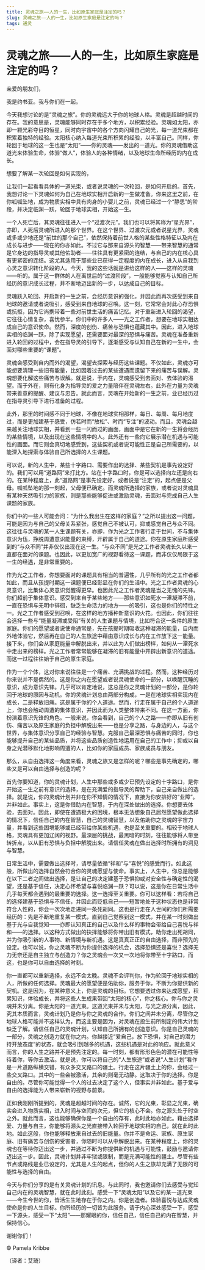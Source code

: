 ```yaml
--- 
title: 灵魂之旅——人的一生，比如原生家庭是注定的吗？ 
slug: 灵魂之旅——人的一生，比如原生家庭是注定的吗？ 
tags: 通灵 
--- 
```

# 灵魂之旅——人的一生，比如原生家庭是注定的吗？

亲爱的朋友们，

我是约书亚。我与你们在一起。

今天我想讨论的是“灵魂之旅”。你的灵魂远大于你的地球人格。灵魂是超越时间的存在。我的意思是，灵魂能够同时存在于多个地方，以积累经验。灵魂如太阳，亦即一颗光彩夺目的恒星，同时向宇宙中的各个方向闪耀自己的光，每一道光束都在积累着独特的经验。太阳核心纳入每道光束所积累的经验，以丰富自己。同样，你轮回于地球的这一生也是“太阳”——你的灵魂——发出的一道光。你的灵魂借助这道光来体验生命，体验“做人”，体验人的各种情绪，以及地球生命所经历的内在成长。

想要了解某一次轮回是如何实现的，

让我们一起看看具体的一道光束，或者说灵魂的一次轮回，是如何开启的。首先，我想讨论一下灵魂如何为自己在地球实相开启新的一生做准备。你来这里之前，在你呱呱坠地，成为物质实相中具有肉身的小婴儿之前，灵魂已经过一个“静思”的阶段，并决定临渊一跃，轮回于地球实相，开始这一生。

一个人死亡后，其灵魂往往进入一个“过渡次元”。我们也可以将其称为“星光界”，亦即，人死后灵魂所进入的那个世界。在这个世界、过渡次元或者说星光界，灵魂或多或少地还是“前世的那个自己”，依然保持着前世人格的某些性格特征以及内在成长与进步——现在的你亦如此。不过它与那来自源头的智慧——带来智慧的通常是它身边的指导灵或其他佑助者——往往具有更紧密的连结，与自己的内在核心具有更紧密的连结。这尤其适用于那些业已获得一定程度的内在成长，进入从自我到心灵之意识转化阶段的人。今天，我的这些话就是讲给这样的人——这样的灵魂——听的。属于这一群体的人在离世后的“过渡阶段”，一般能够觉察与认知自己所经历的意识成长过程，并不断地迈出新的一步，以达成自己的目标。

灵魂跃入轮回、开启新的一生之前，会经历意识的强化，并因此而再次感受到来自地球的邀请或者说吸引，感受到来自地球的召唤。这一刻，它常常会对此心存恐惧或抗拒，因为它尚携带着一些对前世生活的痛苦记忆。对于重新进入轮回的渴望，它往往心情复杂，喜忧参半。你们中的许多人——光之工作者，想要在地球实相达成自己的意识使命。然而，深度的创伤、痛苦与恐惧也蕴藏其中。因此，进入地球实相的临渊一跃，除了实现愿望，还需要面对最深的恐惧与痛苦。灵魂在准备重新进入轮回的过程中，会在指导灵的引导下，逐渐感受与认知自己在新的一生中，会面对哪些重要的“课题”。

灵魂会感受到自内而外的渴望，渴望去探索与经历这些课题。不仅如此，灵魂亦可能想要清理一些旧有能量，比如因着过去的某些遭遇而遗留下来的痛苦与误解。灵魂想要化解这些痛苦与误解。就是说，于内在，灵魂感受到去面对、去体验的渴望。而于外在，则有化身为指导灵的爱之力量陪伴在灵魂左右。此外在力量为灵魂带来善意的提醒、建议与忠告。就此而言，灵魂在开始新的一生之前，业已经历过在指导灵引导下进行准备的过程。

此外，那里的时间感不同于地球，不像在地球实相那样，每日、每周、每月地度过，而是更加建基于感受，仿若时而“放松”、时而“专注”的波动。而且，灵魂会越来越关注地球实相，并看到一些一闪而过的画面，画面中是它在新的一生将会经历的某些情境，以及出现在这些情境中的人。此外还有一些向它展示潜在机遇与可能性的画面。而它则会真切地感受到，这些契机或者说可能性正是自己所需要的，以能深入地探索与体验自己所选择的人生课题。

可以说，新的人生中，某些十字路口、需要作出的选择、某些契机是事先设定好的。我们可以用“道路网”来打比方。站在十字路口时，你是可以选择向左还是向右的。在某种程度上，此“道路网”是事先设定好，或者说是“注定”的，起点便是父母。呱呱坠地的那一刻起，父母便已确定。而灵魂所选择的家族，或者说对灵魂具有某种天然吸引力的家族，则是那些能够促进或激励灵魂，去面对与完成自己人生课题的家族。

你们中的一些人可能会问：“为什么我出生在这样的家庭？”之所以提出这一问题，可能是因为与自己的父母关系紧张，感觉自己不被认可，抑或感觉自己与众不同。这往往与灵魂的某一人生课题有关，亦即，作为光之工作者行走于世间，不与集体意识为伍，挣脱周遭意识能量的束缚，开辟属于自己的道途。你在原生家庭所感受到的“与众不同”并非仅仅出现在这一生。“与众不同”是光之工作者灵魂长久以来一直都在面对的课题。也因此，以更加宽广的视野看待这一课题，而非仅仅局限于这一生的经遇，是非常重要的。

作为光之工作者，你想要面对的课题具有相当的普遍性，几乎所有的光之工作者都如此，而且从孩提时期这一课题便已经彰显在你们的生活中。光之工作者灵魂的心灵意识，比集体心灵意识觉醒得更早。也因此光之工作者灵魂是当之无愧的先锋。你们超前于集体意识。感受到来自于某些地方——那些意识如死水一潭凝滞不前，一直在恐惧与无明中徘徊，缺乏生命活力的地方——的吸引，这也是你们的特性之一。光之工作者感受到召唤，在这样的地方播种新意识的火花。也因此，你们往往会选择一些与“能量凝滞或受阻”有关的人生课题与情境，比如符合这一条件的原生家庭。你们的愿望或者说使命通常是，先在孩提时期吸收这种凝滞的能量，自内而外地体验它，然后再在自己的人生旅途中藉由意识成长与内在工作放下这一能量。接下来，你们会从家庭能量中解脱出来，并以此为人们做出榜样，如何从一潭死水中走出来的榜样。光之工作者常常能够在凝滞的旧有能量中开辟出新意识的道途。而这一过程往往始于自己的原生家庭。

作为一个个体，这对你来说往往是一个痛苦、充满挑战的过程。然而，这种经历对你来说并不是偶然的。这是你之内在愿望或者说灵魂使命的一部分，以唤醒沉睡的意识，成为意识先锋。几乎可以肯定地说，这总是你之灵魂计划的一部分，是你轮回于地球的原因与动机。你的灵魂计划总由两部分构成，一是在地球实相实现内在成长，二是释放旧痛。这是属于你的个人道途。然而，行走在属于自己的个人道途上，你也会触动周遭的集体意识，并因此而为人类整体带来不同。在这一方面，你扮演着意识先锋的角色。一般来说，你会看到，自己的个人之路——亦即从旧有创伤、痛苦以及原生家庭的负担中解脱出来——也是分享之路，与身边的人，与这个世界，与集体意识分享自己的经验与智慧。克服自己最深恐惧与痛苦的同时，你也能够提升自己的某些品质，并将这些品质创造性地运用在自己的工作中；抑或以自身之光潜移默化地影响周遭的人，比如你的家庭成员、家族成员与朋友。

那么，从自由选择这一角度来看，灵魂之旅又是怎样的呢？哪些是事先确定的，哪些又是可以自由选择与创造的呢？

首先你要知道，你的灵魂计划，人生中那些或多或少已预先设定的十字路口，是你开始这一生之前有意识的选择，是在充满爱的指导灵的帮助下，自己亲自做出的选择。就是说，你的灵魂计划并非在你不知情的情况下，直接为你安排好的“业障”。并非如此。事实上，这是你借助内在智慧，于内在深处做出的选择。你想要去体验，去面对。因此，即使在遭遇极大的困境，根本无法想象自己居然愿望做此选择的情况下，信任自己的内在智慧，自己的灵魂智慧，以及佑助你之灵魂的宇宙力量，并看到这些困境能够或已经带给你某些机遇，也是至关重要的。相较于地球人格，灵魂具有更加辽阔的视野。最深层的挑战，最黑暗的时刻，往往能够将人带至转折点，以从旧有恐惧与负担中解脱出来。请信任灵魂在做出选择时所拥有的洞见与智慧。

日常生活中，需要做出选择时，请尽量依循“祥和”与“喜悦”的感受而行。如此这般，所做出的选择自然会符合你的灵魂愿望与使命。事实上，人生中，你总是能够在以下二者之间做出选择，是让自己的决定建基于恐惧抑或对安全性与确定性的渴望，还是基于信任，决定心怀希望与喜悦临渊一跃？可以说，这是你在日常生活中几乎每天都会遇到的最重要的选择。这一选择至关重要。你可以这样看：若将自己的选择建基于恐惧与不信任，并因此而贬低自己——短暂地处于这种状态也是非常符合人性的，你会一次次地走进同一条死胡同。这也是行走在人世间的你们所需要经历的：先是不断地重复某一模式，直到自己觉察到这一模式，并在某一时刻做出基于光与自我觉知——亦即认知真正的自己以及什么样的事物会带给自己喜悦与祥和——的选择。以这种方式做出的抉择能够将你带出旧有模式，助你走出死胡同，并为你吸引新的人事物、新情境与新机遇。这是真真正正的自由选择，而非预先的设定。也可以说，你之灵魂不断为你提供选择的机会，选择恐惧还是喜悦？选择无力无奈还是自主独立与创造力？你之灵魂会一次又一次地将你带至十字路口，而这，也是你可以自由选择的时刻。

你一直都可以重新选择，永远不会太晚。灵魂不会评判你，作为轮回于地球实相的人，所做的任何选择。灵魂最大的愿望便是佑助你，服务于你，不断为你提供新的契机。这是因为，在某种意义上，你是灵魂的目标。它想要透过你来达成愿望，积累知识，体验成长，并将这些人生成果带回“太阳的核心”，你之核心。你与你之灵魂并未分离。你是太阳的一道光束。这道光束并未与太阳，与光之源分离，因此，究其本质而言，灵魂计划乃是你与你之灵魂的合作。你们之间并未分离，尽管你之地球人格可能并不这样认为，而这主要是因为，对灵魂在投生前所制定的伟大计划缺乏了解。请信任自己的灵魂计划，认知自己所拥有的创造意识。你是自己灵魂的一部分，灵魂之创造力就在你之内。你越接近“爱自己，放下恐惧，对自己的潜力持开放态度”的状态，就会吸引到越多的机遇，这些机遇是对此的响应。就此意义而言，你的人生之路并不是预先注定的。每一时刻，都有形形色色的潜在可能性等待着你，等你去激活。就是说，你可以将自己的“人生旅途”或者说“人生计划”看作是一片道路纵横交错，有众多交叉路口的疆土。行走在这片疆土上的你，会经过一些交叉路口。其中的一些会被激活，其余的则毫无动静。这取决于你的选择。你是自由的。尽管你可能觉得一个人的过去决定了这个人，但事实并非如此。基于爱与自由的选择能为人带来崭新的视野与前景。

正如我刚刚所提到的，灵魂是超越时间的存在。诚然，它的光束，彰显之光束，确实会进入物质实相，进入时间与空间的次元，但它的核心不会。你之源头处于时空之外。就此而言，这也能够确保你是一个自由的存有，此时此地亦如此。藉由选择爱、力量与自主，你能够将源头之光直接带入轮回于地球实相的自己，就在此时此地。如此这般，你也能够释放来自过去的旧能量。你并不是命运、家族、原生家庭、旧有痛苦与创伤的受害者，你随时可以从中解脱出来。在某种程度上，你的灵魂也在等待你迈出这一步，并通过不断为你提供新的机遇与可能性，鼓励与邀请你迈出这一步。因此，灵魂计划并非牢狱或限制，而是充满可能性的疆土。尽管有些节点或路线是业已设定的，尤其是人生的起点，但你的人生之旅却充满了无限的可能性与选择的自由。

今天与你们分享的是有关灵魂计划的讯息。与此同时，我也邀请你们去感受与觉知自己内在的灵魂智慧，就在此时此刻。感受一下“灵魂太阳”以及它的某一道光束——今生今世的你，皆活生生地存在于你之内。你是创造者。体验喜悦与达成灵魂使命是你的人生目标。你所经历的一切皆为此服务。请于内心深处感受一下，感受一下源头，感受一下“太阳”——那耀眼的你，信任自己，信任自己的内在智慧，并保持信心。

谢谢你们！

© Pamela Kribbe

（译者：艾琦）